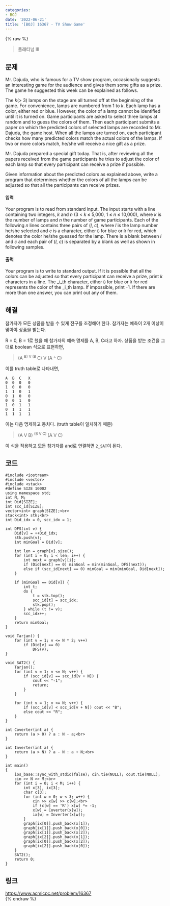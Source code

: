 ```yaml
---
categories:
- BOJ
date: '2022-06-21'
title: '[BOJ] 16367 - TV Show Game'
---
```


{% raw %}
> 플래티넘 III<br>

## 문제
Mr. Dajuda, who is famous for a TV show program, occasionally suggests an interesting game for the audience and gives them some gifts as a prize. The game he suggested this week can be explained as follows.

The  _k_(> 3) lamps on the stage are all turned off at the beginning of the game. For convenience, lamps are numbered from 1 to  _k_. Each lamp has a color, either red or blue. However, the color of a lamp cannot be identified until it is turned on. Game participants are asked to select three lamps at random and to guess the colors of them. Then each participant submits a paper on which the predicted colors of selected lamps are recorded to Mr. Dajuda, the game host. When all the lamps are turned on, each participant checks how many predicted colors match the actual colors of the lamps. If two or more colors match, he/she will receive a nice gift as a prize.<br>

Mr. Dajuda prepared a special gift today. That is, after reviewing all the papers received from the game participants he tries to adjust the color of each lamp so that every participant can receive a prize if possible.

Given information about the predicted colors as explained above, write a program that determines whether the colors of all the lamps can be adjusted so that all the participants can receive prizes.

#### 입력
Your program is to read from standard input. The input starts with a line containing two integers,  _k_  and  _n_  (3 <  _k_  ≤ 5,000, 1 ≤  _n_  ≤ 10,000), where  _k_  is the number of lamps and  _n_  the number of game participants. Each of the following  _n_  lines contains three pairs of (_l_,  _c_), where  _l_  is the lamp number he/she selected and  _c_  is a character, either  `B`  for blue or  `R`  for red, which denotes the color he/she guessed for the lamp. There is a blank between  _l_  and  _c_  and each pair of (_l_,  _c_) is separated by a blank as well as shown in following samples.

#### 출력
Your program is to write to standard output. If it is possible that all the colors can be adjusted so that every participant can receive a prize, print  _k_  characters in a line. The  _i_th  character, either  `B`  for blue or  `R`  for red represents the color of the  _i_th  lamp. If impossible, print -1. If there are more than one answer, you can print out any of them.

## 해결
참가자가 모든 상품을 받을 수 있게 전구를 조정해야 한다. 참가자는 예측이 2개 이상이 맞아야 상품을 받는다.

R = 0, B = 1로 했을 때 참가자의 예측 명제를 A, B, C라고 하자. 상품을 받는 조건을 그대로 boolean 식으로 표현하면,
> (A <sup> B) V (B </sup> C) V (A ^ C)<br>

이를 truth table로 나타내면,
```
A  B  C   X
0  0  0   0
1  0  0   0
1  1  0   1
0  1  0   0
0  0  1   0
1  0  1   1
0  1  1   1
1  1  1   1
```
이는 다음 명제하고 동치다. (truth table이 일치하기 때문)
> (A V B) <sup> (B V C) </sup> (A V C)<br>

이 식을 적용하고 모든 참가자를 and로 연결하면 `2_SAT`이 된다.

## 코드
```
#include <iostream>
#include <vector>
#include <stack>
#define SIZE 10002
using namespace std;
int N, M;
int Did[SIZE];
int scc_id[SIZE];
vector<int> graph[SIZE];<br>
stack<int> stk;<br>
int Did_idx = 0, scc_idx = 1;

int DFS(int v) {
	Did[v] = ++Did_idx;
	stk.push(v);
	int minGoal = Did[v];

	int len = graph[v].size();
	for (int i = 0; i < len; i++) {
		int next = graph[v][i];
		if (Did[next] == 0) minGoal = min(minGoal, DFS(next));
		else if (scc_id[next] == 0) minGoal = min(minGoal, Did[next]);
	}

	if (minGoal == Did[v]) {
		int t;
		do {
			t = stk.top();
			scc_id[t] = scc_idx;
			stk.pop();
		} while (t != v);
		scc_idx++;
	}
	return minGoal;
}

void Tarjan() {
	for (int v = 1; v <= N * 2; v++)
		if (Did[v] == 0)
			DFS(v);
}

void SAT2() {
	Tarjan();
	for (int v = 1; v <= N; v++) {
		if (scc_id[v] == scc_id[v + N]) {
			cout << "-1";
			return;
		}
	}

	for (int v = 1; v <= N; v++) {
		if (scc_id[v] < scc_id[v + N]) cout << "B";
		else cout << "R";
	}
}

int Coverter(int a) {
	return (a > 0) ? a : N - a;<br>
}

int Inverter(int a) {
	return (a > N) ? a - N : a + N;<br>
}

int main()
{
	ios_base::sync_with_stdio(false); cin.tie(NULL); cout.tie(NULL);
	cin >> N >> M;<br>
	for (int i = 0; i < M; i++) {
		int x[3], ix[3];
		char c[3];
		for (int w = 0; w < 3; w++) {
			cin >> x[w] >> c[w];<br>
			if (c[w] == 'R') x[w] *= -1;
			x[w] = Coverter(x[w]);
			ix[w] = Inverter(x[w]);
		}
		graph[ix[0]].push_back(x[1]);
		graph[ix[1]].push_back(x[0]);
		graph[ix[1]].push_back(x[2]);
		graph[ix[2]].push_back(x[1]);
		graph[ix[0]].push_back(x[2]);
		graph[ix[2]].push_back(x[0]);
	}
	SAT2();
	return 0;
}
```

## 링크
https://www.acmicpc.net/problem/16367<br>
{% endraw %}